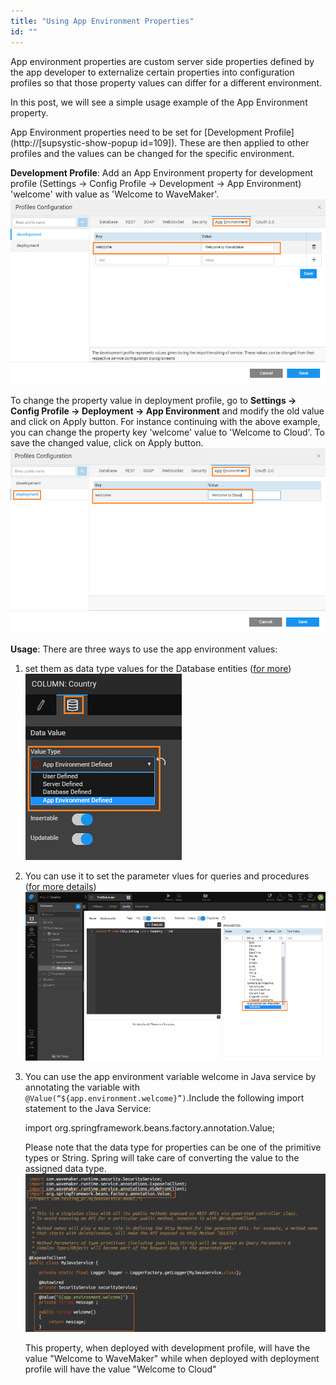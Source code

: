 ```yaml
---
title: "Using App Environment Properties"
id: ""
---
```


App environment properties are custom server side properties defined by the app developer to externalize certain properties into configuration profiles so that those property values can differ for a different environment.

In this post, we will see a simple usage example of the App Environment property.

App Environment properties need to be set for [Development Profile](http://[supsystic-show-popup id=109]). These are then applied to other profiles and the values can be changed for the specific environment.

**Development Profile**: Add an App Environment property for development profile (Settings -> Config Profile -> Development -> App Environment) 'welcome' with value as 'Welcome to WaveMaker'. [![](./assets/config_howto_appenv1.png)](./assets/config_howto_appenv1.png)

To change the property value in deployment profile, go to **Settings -> Config Profile -> Deployment -> App Environment** and modify the old value and click on Apply button. For instance continuing with the above example, you can change the property key 'welcome' value to 'Welcome to Cloud'. To save the changed value, click on Apply button. [![](./assets/config_howto_appenv2.png)](./assets/config_howto_appenv2.png)

**Usage**: There are three ways to use the app environment values:

1. set them as data type values for the Database entities ([for more](https://www.wavemaker.com/learn/app-development/services/database-services/working-database-schema/#column-metadata-configuration)) [![](./assets/config_howto_appenv3a.png)](./assets/config_howto_appenv3a.png)
2. You can use it to set the parameter vlues for queries and procedures ([for more details](https://www.wavemaker.com/learn/app-development/services/database-services/working-with-queries/#query-creation-parameterised)) [![](./assets/config_howto_appenv3b.png)](./assets/config_howto_appenv3b.png)
3. You can use the app environment variable welcome in Java service by annotating the variable with `@Value(“${app.environment.welcome}”)`.Include the following import statement to the Java Service:
    
    import org.springframework.beans.factory.annotation.Value;
    
    Please note that the data type for properties can be one of the primitive types or String. Spring will take care of converting the value to the assigned data type. [![](./assets/config_howto_appenv3.png)](./assets/config_howto_appenv3.png)
    
    This property, when deployed with development profile, will have the value "Welcome to WaveMaker" while when deployed with deployment profile will have the value "Welcome to Cloud"
